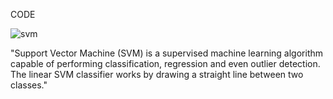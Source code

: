 CODE 

![svm](https://user-images.githubusercontent.com/53654229/126381367-a57b4dba-6e6c-46ae-b020-9f7149ca73cc.PNG)

"Support Vector Machine (SVM) is a supervised machine learning algorithm capable of performing classification, regression and even outlier detection. The linear SVM classifier works by drawing a straight line between two classes."


